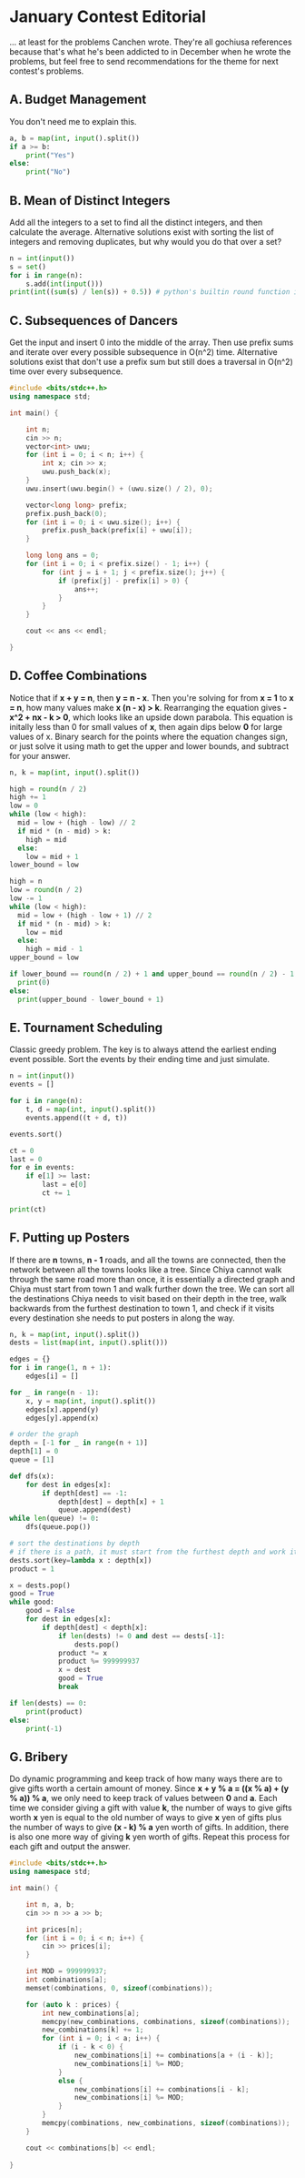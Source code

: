 # January Contest Editorial

... at least for the problems Canchen wrote. They're all gochiusa references because that's what he's been addicted to in December when he wrote the problems, but feel free to send recommendations for the theme for next contest's problems.

## A. Budget Management

You don't need me to explain this.
```py
a, b = map(int, input().split())
if a >= b:
    print("Yes")
else:
    print("No")
```

## B. Mean of Distinct Integers

Add all the integers to a set to find all the distinct integers, and then calculate the average. Alternative solutions exist with sorting the list of integers and removing duplicates, but why would you do that over a set?

```py
n = int(input())
s = set()
for i in range(n):
    s.add(int(input()))
print(int((sum(s) / len(s)) + 0.5)) # python's builtin round function is weird
```

## C. Subsequences of Dancers

Get the input and insert 0 into the middle of the array. Then use prefix sums and iterate over every possible subsequence in O(n^2) time. Alternative solutions exist that don't use a prefix sum but still does a traversal in O(n^2) time over every subsequence.

```cpp
#include <bits/stdc++.h>
using namespace std;

int main() {

    int n;
    cin >> n;
    vector<int> uwu;
    for (int i = 0; i < n; i++) {
        int x; cin >> x;
        uwu.push_back(x);
    }
    uwu.insert(uwu.begin() + (uwu.size() / 2), 0);

    vector<long long> prefix;
    prefix.push_back(0);
    for (int i = 0; i < uwu.size(); i++) {
        prefix.push_back(prefix[i] + uwu[i]);
    }

    long long ans = 0;
    for (int i = 0; i < prefix.size() - 1; i++) {
        for (int j = i + 1; j < prefix.size(); j++) {
            if (prefix[j] - prefix[i] > 0) {
                ans++;
            }
        }
    }

    cout << ans << endl;

}
```

## D. Coffee Combinations

Notice that if **x + y = n**, then **y = n - x**. Then you're solving for from **x = 1** to **x = n**, how many values make **x (n - x) > k**. Rearranging the equation gives **-x^2 + nx - k > 0**, which looks like an upside down parabola. This equation is initally less than 0 for small values of **x**, then again dips below **0** for large values of x. Binary search for the points where the equation changes sign, or just solve it using math to get the upper and lower bounds, and subtract for your answer.

```py
n, k = map(int, input().split())

high = round(n / 2)
high += 1
low = 0
while (low < high):
  mid = low + (high - low) // 2
  if mid * (n - mid) > k:
    high = mid
  else:
    low = mid + 1
lower_bound = low

high = n
low = round(n / 2)
low -= 1
while (low < high):
  mid = low + (high - low + 1) // 2
  if mid * (n - mid) > k:
    low = mid
  else:
    high = mid - 1
upper_bound = low

if lower_bound == round(n / 2) + 1 and upper_bound == round(n / 2) - 1:
  print(0)
else:
  print(upper_bound - lower_bound + 1)
```

## E. Tournament Scheduling

Classic greedy problem. The key is to always attend the earliest ending event possible. Sort the events by their ending time and just simulate.

```py
n = int(input())
events = []

for i in range(n):
    t, d = map(int, input().split())
    events.append((t + d, t))

events.sort()

ct = 0
last = 0
for e in events:
    if e[1] >= last:
        last = e[0]
        ct += 1

print(ct)
```

## F. Putting up Posters

If there are **n** towns, **n - 1** roads, and all the towns are connected, then the network between all the towns looks like a tree. Since Chiya cannot walk through the same road more than once, it is essentially a directed graph and Chiya must start from town 1 and walk further down the tree. We can sort all the destinations Chiya needs to visit based on their depth in the tree, walk backwards from the furthest destination to town 1, and check if it visits every destination she needs to put posters in along the way.

```py
n, k = map(int, input().split())
dests = list(map(int, input().split()))

edges = {}
for i in range(1, n + 1):
    edges[i] = []

for _ in range(n - 1):
    x, y = map(int, input().split())
    edges[x].append(y)
    edges[y].append(x)

# order the graph
depth = [-1 for _ in range(n + 1)]
depth[1] = 0
queue = [1]

def dfs(x):
    for dest in edges[x]:
        if depth[dest] == -1:
            depth[dest] = depth[x] + 1
            queue.append(dest)
while len(queue) != 0:
    dfs(queue.pop())

# sort the destinations by depth
# if there is a path, it must start from the furthest depth and work its way back to 1
dests.sort(key=lambda x : depth[x])
product = 1

x = dests.pop()
good = True
while good:
    good = False
    for dest in edges[x]:
        if depth[dest] < depth[x]:
            if len(dests) != 0 and dest == dests[-1]:
                dests.pop()
            product *= x
            product %= 999999937
            x = dest
            good = True
            break

if len(dests) == 0:
    print(product)
else:
    print(-1)
```

## G. Bribery

Do dynamic programming and keep track of how many ways there are to give gifts worth a certain amount of money. Since **x + y % a = ((x % a) + (y % a)) % a**, we only need to keep track of values between **0** and **a**. Each time we consider giving a gift with value **k**, the number of ways to give gifts worth **x** yen is equal to the old number of ways to give **x** yen of gifts plus the number of ways to give **(x - k) % a** yen worth of gifts. In addition, there is also one more way of giving **k** yen worth of gifts. Repeat this process for each gift and output the answer.

```cpp
#include <bits/stdc++.h>
using namespace std;

int main() {

    int n, a, b;
    cin >> n >> a >> b;

    int prices[n];
    for (int i = 0; i < n; i++) {
        cin >> prices[i];
    }

    int MOD = 999999937;
    int combinations[a];
    memset(combinations, 0, sizeof(combinations));

    for (auto k : prices) {
        int new_combinations[a];
        memcpy(new_combinations, combinations, sizeof(combinations));
        new_combinations[k] += 1;
        for (int i = 0; i < a; i++) {
            if (i - k < 0) {
                new_combinations[i] += combinations[a + (i - k)];
                new_combinations[i] %= MOD;
            }
            else {
                new_combinations[i] += combinations[i - k];
                new_combinations[i] %= MOD;
            }
        }
        memcpy(combinations, new_combinations, sizeof(combinations));
    }

    cout << combinations[b] << endl;
    
}
```

